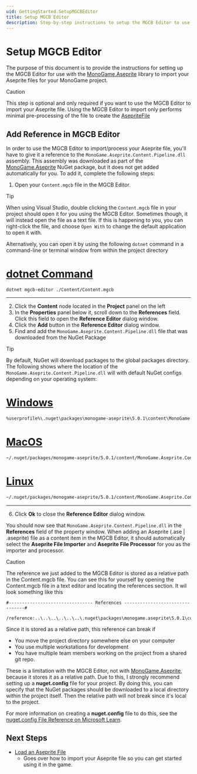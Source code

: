 ```yaml
---
uid: GettingStarted.SetupMGCBEditor
title: Setup MGCB Editor
description: Step-by-step instructions to setup the MGCB Editor to use MonoGame.Aseprite.
---
```


# Setup MGCB Editor

The purpose of this document is to provide the instructions for setting up the MGCB Editor for use with the [MonoGame.Aseprite](<xref:MonoGame.Aseprite>) library to import your Aseprite files for your MonoGame project.

> [!CAUTION]
> This step is optional and only required if you want to use the MGCB Editor to import your Aseprite file. Using the MGCB Editor to import only performs minimal pre-processing of the file to create the [AsepriteFile](<xref:MonoGame.Aseprite.AsepriteFile>)

## Add Reference in MGCB Editor

In order to use the MGCB Editor to import/process your Aseprite file, you'll have to give it a reference to the `MonoGame.Aseprite.Content.Pipeline.dll` assembly. This assembly was downloaded as part of the [MonoGame.Aseprite](<xref:MonoGame.Aseprite>) NuGet package, but it does not get added automatically for you. To add it, complete the following steps:

1. Open your `Content.mgcb` file in the MGCB Editor.

> [!TIP]
> When using Visual Studio, double clicking the `Content.mgcb` file in your project should open it for you using the MGCB Editor. Sometimes though, it will instead open the file as a text file. If this is happening to you, you can right-click the file, and choose `Open With` to change the default application to open it with.
> 
> Alternatively, you can open it by using the following `dotnet` command in a command-line or terminal window from within the project directory
> 
> # [dotnet Command](#tab/dotnet)
> ```
> dotnet mgcb-editor ./Content/Content.mgcb
> ```
> ---


2. Click the **Content** node located in the **Project** panel on the left
3. In the **Properties** panel below it, scroll down to the **References** field. Click this field to open the **Reference Editor** dialog window.
4. Click the **Add** button in the **Reference Editor** dialog window.
5. Find and add the `MonoGame.Aseprite.Content.Pipeline.dll` file that was downloaded from the NuGet Package

> [!TIP]
> By default, NuGet will download packages to the global packages directory. The following shows where the location of the `MonoGame.Aseprite.Content.Pipeline.dll` will with default NuGet configs depending on your operating system:
>
> # [Windows](#tab/windows)
> ```sh
> %userprofile%\.nuget\packages\monogame-aseprite\5.0.1\content\MonoGame.Aseprite.Content.Pipeline.dll
> ```
> 
> # [MacOS](#tab/mac)
> ```sh
> ~/.nuget/packages/monogame-aseprite/5.0.1/content/MonoGame.Aseprite.Content.Pipeline.dll
> ```
> # [Linux](#tab/linux)
> ```sh
> ~/.nuget/packages/monogame-aseprite/5.0.1/content/MonoGame.Aseprite.Content.Pipeline.dll
> ```
> ---

6. Click **Ok** to close the **Reference Editor** dialog window.

You should now see that `MonoGame.Aseprite.Content.Pipeline.dll` in the **References** field of the property window.  When adding an Aseprite (.ase | .aseprite) file as a content item in the MGCB Editor, it should automatically select the **Aseprite File Importer** and **Aseprite File Processor** for you as the importer and processor.

> [!CAUTION]
> The reference we just added to the MGCB Editor is stored as a relative path in the Content.mgcb file.  You can see this for yourself by opening the Content.mgcb file in a text editor and locating the references section. It wil look something like this
>
> ```
> #-------------------------------- References --------------------------------#
> 
> /reference:..\..\..\..\..\..\.nuget\packages\monogame.aseprite\5.0.1\content\pipeline\MonoGame.Aseprite.Content.Pipeline.dll
> ```
> 
> Since it is stored as a relative path, this reference can break if
> * You move the project directory somewhere else on your computer
> * You use multiple workstations for development
> * You have multiple team members working on the project from a shared git repo.
> 
> These is a limitation with the MGCB Editor, not with [MonoGame.Aseprite](<xref:MonoGame.Aseprite>), because it stores it as a relative path.  Due to this, I strongly recommend setting up a **nuget.config** file for your project.  By doing this, you can specify that the NuGet packages should be downloaded to a local directory within the project itself. Then the relative path will not break since it's local to the project.
> 
> For more information on creating a **nuget.config** file to do this, see the [nuget.config File Reference on Microsoft Learn](https://learn.microsoft.com/en-us/nuget/reference/nuget-config-file).

## Next Steps

- [Load an Aseprite File](<xref:GettingStarted.LoadAsepriteFile>)
  - Goes over how to import your Aseprite file so you can get started using it in the game.
